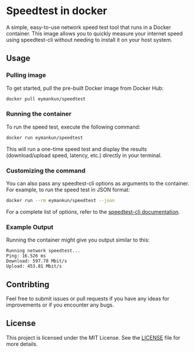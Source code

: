# Speedtest in docker

A simple, easy-to-use network speed test tool that runs in a Docker container.
This image allows you to quickly measure your internet speed using speedtest-cli without needing to install it on your host system.

## Usage

### Pulling image

To get started, pull the pre-built Docker image from Docker Hub:

```bash
docker pull eymankun/speedtest
```

### Running the container

To run the speed test, execute the following command:

```bash
docker run eymankun/speedtest
```

This will run a one-time speed test and display the results (download/upload speed, latency, etc.) directly in your terminal.

### Customizing the command

You can also pass any speedtest-cli options as arguments to the container. For example, to run the speed test in JSON format:

```bash
docker run --rm eymankun/speedtest --json
```

For a complete list of options, refer to the [speedtest-cli documentation](https://github.com/sivel/speedtest-cli#usage).

### Example Output

Running the container might give you output similar to this:

```vbnet
Running network speedtest...
Ping: 16.526 ms
Download: 597.78 Mbit/s
Upload: 453.81 Mbit/s
```

## Contribting

Feel free to submit issues or pull requests if you have any ideas for improvements or if you encounter any bugs.

## License

This project is licensed under the MIT License. See the [LICENSE](./LICENSE) file for more details.
